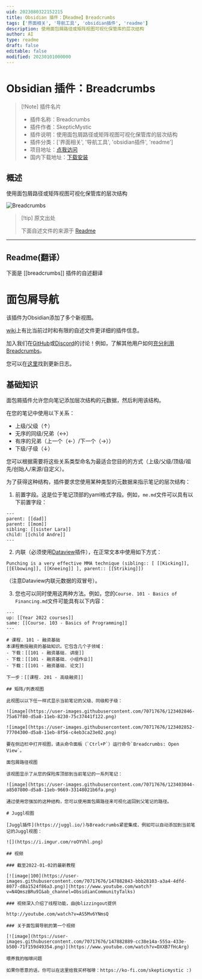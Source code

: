```yaml
---
uid: 2023080322152215
title: Obsidian 插件：【Readme】Breadcrumbs
tags: ['界面相关', '导航工具', 'obsidian插件', 'readme']
description: 使用面包屑路径或矩阵视图可视化保管库的层次结构
author: AI
type: readme
draft: false
editable: false
modified: 20230101000000
---
```


# Obsidian 插件：Breadcrumbs

> [!Note] 插件名片
> - 插件名称：Breadcrumbs
> - 插件作者：SkepticMystic
> - 插件说明：使用面包屑路径或矩阵视图可视化保管库的层次结构
> - 插件分类：['界面相关', '导航工具', 'obsidian插件', 'readme']
> - 项目地址：[点我访问](https://github.com/SkepticMystic/breadcrumbs)
> - 国内下载地址：[下载安装](https://pkmer.cn/products/plugin/pluginMarket/?breadcrumbs)

## 概述

使用面包屑路径或矩阵视图可视化保管库的层次结构

![Breadcrumbs](https://cdn.pkmer.cn/covers/breadcrumbs.PNG!pkmer)

> [!tip] 原文出处
> 
>下面自述文件的来源于 [Readme](https://ghproxy.net/https://raw.githubusercontent.com/SkepticMystic/breadcrumbs/master/README.md)
> 

---

## Readme(翻译）

下面是 [[breadcrumbs]] 插件的自述翻译


# 面包屑导航

该插件为Obsidian添加了多个新视图。

[wiki](https://breadcrumbs-wiki.onrender.com)上有比当前过时和有限的自述文件更详细的插件信息。

加入我们在[GitHub](https://github.com/SkepticMystic/breadcrumbs/discussions)或[Discord](https://discord.com/channels/686053708261228577/929513881041248266)的讨论！例如，了解其他用户如何[充分利用Breadcrumbs](https://github.com/SkepticMystic/breadcrumbs/discussions/175 "Getting the most out of Breadcrumbs · Discussion #175 · SkepticMystic/breadcrumbs")。

您可以在[这里](https://github.com/SkepticMystic/breadcrumbs/blob/master/CHANGELOG.md)找到更新日志。

## 基础知识

面包屑插件允许您向笔记添加层次结构的元数据，然后利用该结构。

在您的笔记中使用以下关系：

- 上级/父级（↑）
- 无序的同级/兄弟（↔）
- 有序的兄弟（上一个（←）/下一个（→））
- 下级/子级（↓）

您可以根据需要将这些关系类型命名为最适合您目的的方式（上级/父级/顶级/祖先/创始人/来源/自定义）。

为了获得这种结构，插件要求您使用某种类型的元数据来指示笔记的层次结构：

1. 前置字段。这是位于笔记顶部的yaml格式字段。例如，`me.md`文件可以具有以下前置字段：

```
---
parent: [[dad]]
parent: [[mom]]
sibling: [[sister Lara]]
child: [[child Andre]]
---
```

2. 内联（必须使用[Dataview](https://github.com/blacksmithgu/obsidian-dataview#data)插件），在正常文本中使用如下方式：

```
Punching is a very effective MMA technique (sibling:: [ [[Kicking]], [[Elbowing]], [[Kneeing]] ], parent:: [[Striking]])
```

（注意Dataview内联元数据的双冒号）。

3. 您也可以同时使用这两种方法。例如，您的`Course. 101 - Basics of Financing.md`文件可能具有以下内容：

```
---
up: [[Year 2022 courses]]
same: [[Course. 103 - Basics of Programming]]
---

# 课程. 101 - 融资基础
本课程教授融资的基础知识。它包含几个子领域：
- 下载：[[101 - 融资基础. 讲座]]
- 下载：[[101 - 融资基础. 小组作业]]
- 下载：[[101 - 融资基础. 论文]]

下一步：[[课程. 201 - 高级融资]]

## 矩阵/列表视图

此视图以以下任一样式显示当前笔记的父级、同级和子级：

![image](https://user-images.githubusercontent.com/70717676/123402846-75a67f80-d5a8-11eb-8230-75c37441f122.png)

![image](https://user-images.githubusercontent.com/70717676/123402852-77704300-d5a8-11eb-8f56-c4eb3ca23e02.png)

要在侧边栏中打开视图，请从命令面板（`Ctrl+P`）运行命令`Breadcrumbs: Open View`。

面包屑路径视图

该视图显示了从您的保险库顶部到当前笔记的一系列笔记：

![image](https://user-images.githubusercontent.com/70717676/123403044-a8507800-d5a8-11eb-9669-33148021b6fa.png)

通过使用您强加的这种结构，您可以使用面包屑路径来可视化返回到父笔记的路径。

# Juggl视图

[Juggl插件](https://juggl.io/)与Breadcrumbs紧密集成，例如可以自动添加到当前笔记的Juggl视图：

![](https://i.imgur.com/roOYVhl.png)

## 视频

### 截至2022-01-02的最新教程

[![image|100](https://user-images.githubusercontent.com/70717676/147882843-bbb28103-a3a4-4dfd-8077-d8a1524f86a3.png)](https://www.youtube.com/watch?v=N4QmszBRu9I&ab_channel=ObsidianCommunityTalks)

### 视频深入介绍了线程功能，由@blizzingout提供

http://youtube.com/watch?v=AS5Mv6YNmsQ

### 关于面包屑导航的第一个视频

[![image](https://user-images.githubusercontent.com/70717676/147882889-cc38e14a-555a-433e-b500-71f159d49354.png)](https://www.youtube.com/watch?v=DXXB7fHcArg)

喂养我的咖啡问题

如果你愿意的话，你可以在这里给我买杯咖啡：https://ko-fi.com/skepticmystic :)



